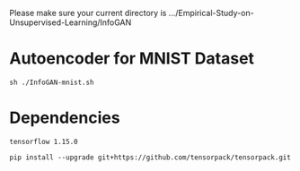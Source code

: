 Please make sure your current directory is .../Empirical-Study-on-Unsupervised-Learning/InfoGAN
# Autoencoder for MNIST Dataset
```
sh ./InfoGAN-mnist.sh
```

# Dependencies
```
tensorflow 1.15.0
```
```
pip install --upgrade git+https://github.com/tensorpack/tensorpack.git
```

